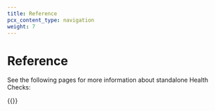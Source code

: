 ```yaml
---
title: Reference
pcx_content_type: navigation
weight: 7
---
```


# Reference

See the following pages for more information about standalone Health Checks:

{{<directory-listing>}}